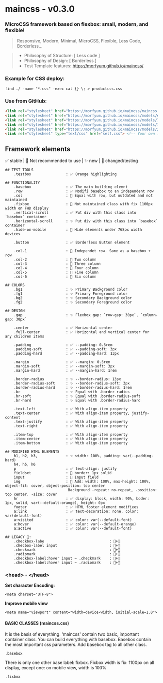 # maincss - v0.3.0

### MicroCSS framework based on flexbox: small, modern, and flexible!

> Responsive, Modern, Minimal, MicroCSS, Flexible, Less Code, 
Borderless...

> - Philosophy of Structure: [ Less code ]
> - Philosophy of Design: [ Borderless ]
> - Test Template features: https://morfyum.github.io/maincss/

### Example for CSS deploy:
```
find ./ -name "*.css" -exec cat {} \; > productcss.css
```

### Use from GitHub:
```html
<link rel="stylesheet" href="https://morfyum.github.io/maincss/maincss.css">
<link rel="stylesheet" href="https://morfyum.github.io/maincss/models/extras.css">
<link rel="stylesheet" href="https://morfyum.github.io/maincss/models/768p.css">
<link rel="stylesheet" href="https://morfyum.github.io/maincss/models/1280p.css">
<link rel="stylesheet" href="https://morfyum.github.io/maincss/models/2160p.css">
<link rel="stylesheet" type="text/css" href="self.css"> <!-- Your own .css --!>
```


## Framework elements
✅ stable | 🚧 Not recommended to use | ✨ new | 🧪 changed/testing

```
## TEST TOOLS
    .testbox                : ✅ Orange highlighting

## FUNCTIONALITY
    .basebox                : ✅ The main building elemnt
    .row                    : ✅ Modifi basebox to an independent row
    .col                    : 🚧 Equal with row, but outdated and not maintained
    .fixbox                 : 🚧 Not maintained class with fix 1100px width on FHD display
    .vertical-scroll        : ✅ Put div with this class into `basebox` container
    .horizontal-scroll      : ✨ Put div with this class into `basebox` container
    .hide-on-mobile         : 🧪 Hide elements under 768px width devices

    .button                 : ✅ Borderless Button element

    .col-1                  : 🧪 Independet row. Same as a basebox + row
    .col-2                  : 🧪 Two column
    .col-3                  : 🧪 Three column
    .col-4                  : 🧪 Four column
    .col-5                  : 🧪 Five column
    .col-6                  : 🧪 Six column

## COLORS
    .bg1                    : ✨ Primary Background color
    .fg1                    : ✨ Primary Foreground color
    .bg2                    : ✨ Secondary Background color
    .fg2                    : ✨ Secondary Foreground color

## DESIGN
    .gap                    : ✨ Flexbox gap: `row-gap: 30px`, `column-gap: 30px`    

    .center                 : ✅ Horizontal center
    .full-center            : ✅ Horizontal and vertical center for any children items

    .padding                : ✅ --padding: 0.5rem
    .padding-soft           : ✅ --padding-soft: 3px
    .padding-hard           : ✅ --padding-hard: 13px

    .margin                 : ✅ --margin: 0.5rem
    .margin-soft            : ✅ --margin-soft: 3px
    .margin-hard            : ✅ --margin-hard: 1rem

    .border-radius          : ✨ --border-radius: 13px
    .border-radius-soft     : ✨ --border-radius-soft: 3px
    .border-radius-hard     : ✨ --border-radius-hard: 1rem
    .br                     : ✨ Equal with .border-radius
    .br-soft                : ✨ Equal with .border-radius-soft
    .br-hard                : ✨ Equal with .border-radius-hard

    .text-left              : ✅ With align-item property
    .text-center            : ✅ With align-item property, justify-content
    .text-justify           : ✅ With align-item property
    .text-right             : ✅ With align-item property

    .item-top               : ✅ With align-item property
    .item-center	        : ✅ With align-item property
    .item-bottom	        : ✅ With align-item property

## MODIFIED HTML ELEMENTS  
    h1, h2, h3,             : ✨ width: 100%, padding: var(--padding-hard)
    h4, h5, h6		
    p                       : ✅ text-align: justify
    fieldset                : 🧬 border: 1px solid
    input                   : 🧪 Input field
    img                     : 🧪 Add: width: 100%, max-height: 100%, object-fit: cover, object-position: top center
	                         Background -repeat: no-repeat, -position: top center, -size: cover  
    hr                      : ✅ display: block, width: 90%, boder: 1px, solid, var(--default-orange), height: 0px  
    footer                  : ✅ HTML footer element modifiees
    a:link                  : ✅ text-decoration: none, color: var(default-font)
    a:visited               : ✅ color: var(--default-font)
    a:hover                 : ✅ color: var(--default-orange)
    a:active                : ✅ color: var(--default-font)
    
## LEGACY 🚧:
    .checkbox-labe                              : 🧪+🧬
    .checbox-label input                        : 🧪+🧬
    .checkmark                                  : 🧪+🧬
    .radiomark                                  : 🧪+🧬
    .checkbox-label:hover input ~ .checkmark    : 🧪+🧬
    .checkbox-label:hover input ~ .radiomark    : 🧪+🧬
```

### \<head\> - \</head\>
**Set character Encoding:**
```
<meta charset="UTF-8">
```
**Improve mobile view**
```
<meta name="viewport" content="width=device-width, initial-scale=1.0">
```

#### BASIC CLASSES (maincss.css)
It is the basis of everything. 'maincss' contain two basic, important container class.
You can build everything with basebox. Basebox contain the most important css parameters. Add basebox tag to all other class.
```
.basebox
```
There is only one other base label: fixbox. Fixbox width is fix: 1100px on all display, except one: on mobile view, width is 100%
```
.fixbox
```
